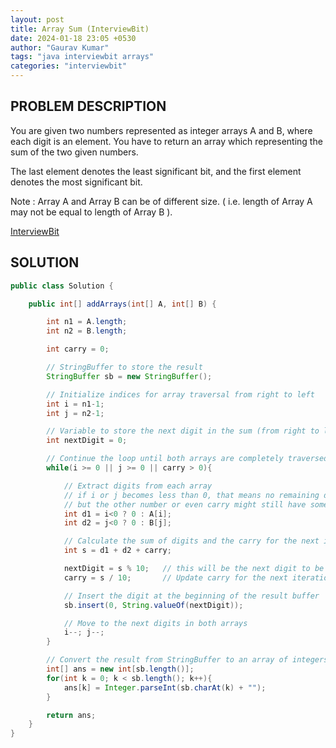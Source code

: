 ```yaml
---
layout: post
title: Array Sum (InterviewBit)
date: 2024-01-18 23:05 +0530
author: "Gaurav Kumar"
tags: "java interviewbit arrays"
categories: "interviewbit"
---
```


## PROBLEM DESCRIPTION

You are given two numbers represented as integer arrays A and B, where each digit is an element.
You have to return an array which representing the sum of the two given numbers.

The last element denotes the least significant bit, and the first element denotes the most significant bit.

Note : Array A and Array B can be of different size. ( i.e. length of Array A may not be equal to length of Array B ).

[InterviewBit](https://www.interviewbit.com/problems/array-sum/)

## SOLUTION

```java
public class Solution {

    public int[] addArrays(int[] A, int[] B) {

        int n1 = A.length;
        int n2 = B.length;

        int carry = 0;

        // StringBuffer to store the result
        StringBuffer sb = new StringBuffer();

        // Initialize indices for array traversal from right to left
        int i = n1-1;
        int j = n2-1;

        // Variable to store the next digit in the sum (from right to left)
        int nextDigit = 0;

        // Continue the loop until both arrays are completely traversed and there is no carry left
        while(i >= 0 || j >= 0 || carry > 0){

            // Extract digits from each array
            // if i or j becomes less than 0, that means no remaining digits are present for it
            // but the other number or even carry might still have some value
            int d1 = i<0 ? 0 : A[i];
            int d2 = j<0 ? 0 : B[j];

            // Calculate the sum of digits and the carry for the next iteration
            int s = d1 + d2 + carry;

            nextDigit = s % 10;   // this will be the next digit to be added
            carry = s / 10;       // Update carry for the next iteration

            // Insert the digit at the beginning of the result buffer
            sb.insert(0, String.valueOf(nextDigit));

            // Move to the next digits in both arrays
            i--; j--;
        }

        // Convert the result from StringBuffer to an array of integers
        int[] ans = new int[sb.length()];
        for(int k = 0; k < sb.length(); k++){
            ans[k] = Integer.parseInt(sb.charAt(k) + "");
        }

        return ans;
    }
}
```
